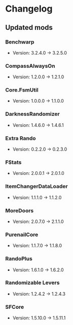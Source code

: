 # Changelog


## Updated mods

### Benchwarp

- Version: 3.2.4.0 -> 3.2.5.0

### CompassAlwaysOn

- Version: 1.2.0.0 -> 1.2.1.0

### Core.FsmUtil

- Version: 1.0.0.0 -> 1.1.0.0

### DarknessRandomizer

- Version: 1.4.6.0 -> 1.4.6.1

### Extra Rando

- Version: 0.2.2.0 -> 0.2.3.0

### FStats

- Version: 2.0.0.1 -> 2.0.1.0

### ItemChangerDataLoader

- Version: 1.1.1.0 -> 1.1.2.0

### MoreDoors

- Version: 2.0.7.0 -> 2.1.1.0

### PurenailCore

- Version: 1.1.7.0 -> 1.1.8.0

### RandoPlus

- Version: 1.6.1.0 -> 1.6.2.0

### Randomizable Levers

- Version: 1.2.4.2 -> 1.2.4.3

### SFCore

- Version: 1.5.10.0 -> 1.5.11.1

